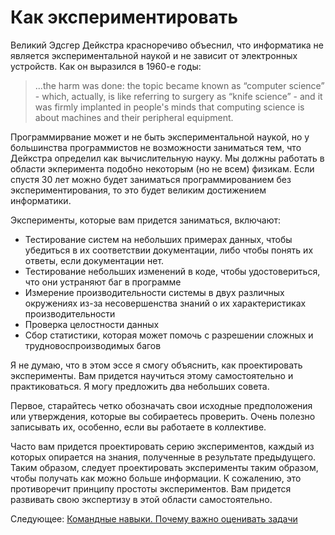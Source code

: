 # Как экспериментировать
[//]: # (Version:1.0.0)
Великий Эдсгер Дейкстра красноречиво объеснил, что информатика не является экспериментальной наукой и не зависит от электронных устройств. Как он выразился в 1960-е годы:

> ...the harm was done: the topic became known as “computer science” - which, actually, is like referring to surgery as “knife science” - and it was firmly implanted in people's minds that computing science is about machines and their peripheral equipment.

Программирвание может и не быть экспериментальной наукой, но у большинства программистов не возможности заниматься тем, что Дейкстра определил как вычислительную науку. Мы должны работать в области экперимента подобно некоторым (но не всем) физикам. Если спустя 30 лет можно будет заниматься программированием без экспериментирования, то это будет великим достижением информатики.

Эксперименты, которые вам придется заниматься, включают:

- Тестирование систем на небольших примерах данных, чтобы убедиться в их соответствии документации, либо чтобы понять их ответы, если документации нет.
- Тестирование небольших изменений в коде, чтобы удостовериться, что они устраняют баг в программе
- Измерение производительности системы в двух различных окружениях из-за несовершенства знаний о их характеристиках производительности
- Проверка целостности данных
- Сбор статистики, которая может помочь с разрешении сложных и трудновоспроизводимых багов

Я не думаю, что в этом эссе я смогу объяснить, как проектировать эксперименты. Вам придется научиться этому самостоятельно и практиковаться. Я могу предложить два небольших совета.

Первое, старайтесь четко обозначать свои исходные предположения или утверждения, которые вы собираетесь проверить. Очень полезно записывать их, особенно, если вы работаете в коллективе.

Часто вам придется проектировать серию экспериментов, каждый из которых опирается на знания, полученные в результате предыдущего. Таким образом, следует проектировать эксперименты таким образом, чтобы получать как можно больше информации. К сожалению, это противоречит принципу простоты экспериментов. Вам придется развивать свою экспертизу в этой области самостоятельно.

Следующее: [Командные навыки. Почему важно оценивать задачи](../Team-Skills/01-Why-Estimation-is-Important.md)
